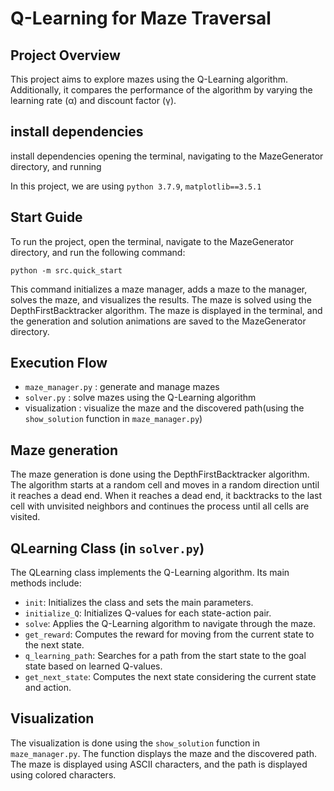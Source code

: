 # Q-Learning for Maze Traversal
## Project Overview
This project aims to explore mazes using the Q-Learning algorithm. Additionally, it compares the performance of the algorithm by varying the learning rate (α) and discount factor (γ).

## install dependencies
install dependencies opening the terminal, navigating to the MazeGenerator directory, and running

In this project, we are using `python 3.7.9`, `matplotlib==3.5.1`

## Start Guide
To run the project, open the terminal, navigate to the MazeGenerator directory, and run the following command:

`python -m src.quick_start`

This command initializes a maze manager, adds a maze to the manager, solves the maze, and visualizes the results. The maze is solved using the DepthFirstBacktracker algorithm. The maze is displayed in the terminal, and the generation and solution animations are saved to the MazeGenerator directory.

## Execution Flow
- `maze_manager.py` : generate and manage mazes
- `solver.py` : solve mazes using the Q-Learning algorithm
- visualization : visualize the maze and the discovered path(using the `show_solution` function in `maze_manager.py`)

## Maze generation
The maze generation is done using the DepthFirstBacktracker algorithm. The algorithm starts at a random cell and moves in a random direction until it reaches a dead end. When it reaches a dead end, it backtracks to the last cell with unvisited neighbors and continues the process until all cells are visited.

## QLearning Class (in `solver.py`)
The QLearning class implements the Q-Learning algorithm. Its main methods include:
- `init`: Initializes the class and sets the main parameters.
- `initialize_Q`: Initializes Q-values for each state-action pair.
- `solve`: Applies the Q-Learning algorithm to navigate through the maze.
- `get_reward`: Computes the reward for moving from the current state to the next state.
- `q_learning_path`: Searches for a path from the start state to the goal state based on learned Q-values.
- `get_next_state`: Computes the next state considering the current state and action.

## Visualization
The visualization is done using the `show_solution` function in `maze_manager.py`. The function displays the maze and the discovered path. The maze is displayed using ASCII characters, and the path is displayed using colored characters.

